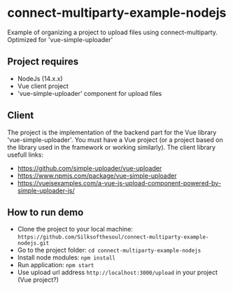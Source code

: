 # connect-multiparty-example-nodejs

Example of organizing a project to upload files using connect-multiparty. Optimized for 'vue-simple-uploader'

## Project requires

-   NodeJs (14.x.x)
-   Vue client project
-   'vue-simple-uploader' component for upload files

## Client

The project is the implementation of the backend part for the Vue library 'vue-simple-uploader'. You must have a Vue project (or a project based on the library used in the framework or working similarly).
The client library usefull links:

-   <https://github.com/simple-uploader/vue-uploader>
-   <https://www.npmjs.com/package/vue-simple-uploader>
-   <https://vuejsexamples.com/a-vue-js-upload-component-powered-by-simple-uploader-js/>

## How to run demo

-   Clone the project to your local machine: `https://github.com/Silksofthesoul/connect-multiparty-example-nodejs.git`
-   Go to the project folder: `cd connect-multiparty-example-nodejs`
-   Install node modules: `npm install`
-   Run application: `npm start`
-   Use upload url address `http://localhost:3000/upload` in your project (Vue project?)
